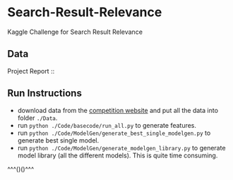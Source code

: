 # Search-Result-Relevance
Kaggle Challenge for Search Result Relevance

## Data

Project Report :: 

## Run Instructions

* download data from the [competition website](https://www.kaggle.com/c/crowdflower-search-relevance/data) and put all the data into folder `./Data`.
* run `python ./Code/basecode/run_all.py` to generate features. 
* run `python ./Code/ModelGen/generate_best_single_modelgen.py` to generate best single model.
* run `python ./Code/ModelGen/generate_modelgen_library.py` to generate model library (all the different models). This is quite time consuming.


^^^()()^^^